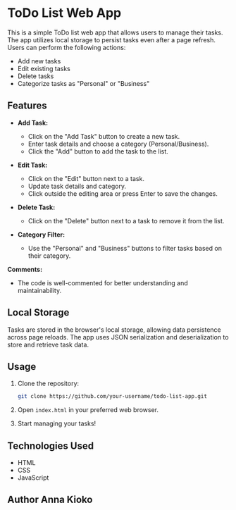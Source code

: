# ToDo List Web App

This is a simple ToDo list web app that allows users to manage their tasks. The app utilizes local storage to persist tasks even after a page refresh. 
Users can perform the following actions:

- Add new tasks
- Edit existing tasks
- Delete tasks
- Categorize tasks as "Personal" or "Business"

## Features

- **Add Task:**
  - Click on the "Add Task" button to create a new task.
  - Enter task details and choose a category (Personal/Business).
  - Click the "Add" button to add the task to the list.

- **Edit Task:**
  - Click on the "Edit" button next to a task.
  - Update task details and category.
  - Click outside the editing area or press Enter to save the changes.

- **Delete Task:**
  - Click on the "Delete" button next to a task to remove it from the list.

- **Category Filter:**
  - Use the "Personal" and "Business" buttons to filter tasks based on their category.

**Comments:**
  - The code is well-commented for better understanding and maintainability.
    
## Local Storage

Tasks are stored in the browser's local storage, allowing data persistence across page reloads. 
The app uses JSON serialization and deserialization to store and retrieve task data.

## Usage

1. Clone the repository:

    ```bash
    git clone https://github.com/your-username/todo-list-app.git
    ```

2. Open `index.html` in your preferred web browser.

3. Start managing your tasks!

## Technologies Used

- HTML
- CSS
- JavaScript

## Author Anna Kioko
